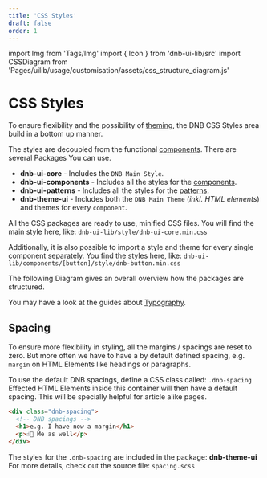 ```yaml
---
title: 'CSS Styles'
draft: false
order: 1
---
```


import Img from 'Tags/Img'
import { Icon } from 'dnb-ui-lib/src'
import CSSDiagram from 'Pages/uilib/usage/customisation/assets/css_structure_diagram.js'

# CSS Styles

To ensure flexibility and the possibility of [theming](/uilib/usage/customisation/theming), the DNB CSS Styles area build in a bottom up manner.

The styles are decoupled from the functional [components](/uilib/components).
There are several Packages You can use.

- **dnb-ui-core** - Includes the `DNB Main Style`.
- **dnb-ui-components** - Includes all the styles for the [components](/uilib/components).
- **dnb-ui-patterns** - Includes all the styles for the [patterns](/uilib/patterns).
- **dnb-theme-ui** - Includes both the `DNB Main Theme` (_inkl. HTML elements_) and themes for every `component`.

All the CSS packages are ready to use, minified CSS files. You will find the main style here, like: `dnb-ui-lib/style/dnb-ui-core.min.css`

Additionally, it is also possible to import a style and theme for every single component separately. You find the styles here, like: `dnb-ui-lib/components/[button]/style/dnb-button.min.css`

The following Diagram gives an overall overview how the packages are structured.

<div class="margin-bottom">
  <CSSDiagram />
</div>

You may have a look at the guides about [Typography](/uilib/typography).

## Spacing

To ensure more flexibility in styling, all the margins / spacings are reset to zero. But more often we have to have a by default defined spacing, e.g. `margin` on HTML Elements like headings or paragraphs.

To use the default DNB spacings, define a CSS class called: `.dnb-spacing`
Effected HTML Elements inside this container will then have a default spacing. This will be specially helpful for article alike pages.

```html
<div class="dnb-spacing">
  <!-- DNB spacings -->
  <h1>e.g. I have now a margin</h1>
  <p>☝🏻 Me as well</p>
</div>
```

The styles for the `.dnb-spacing` are included in the package: **dnb-theme-ui**
For more details, check out the source file: `spacing.scss`
